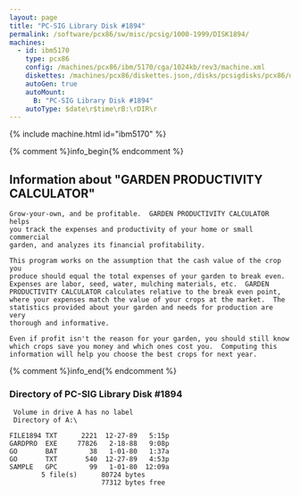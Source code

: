 ```yaml
---
layout: page
title: "PC-SIG Library Disk #1894"
permalink: /software/pcx86/sw/misc/pcsig/1000-1999/DISK1894/
machines:
  - id: ibm5170
    type: pcx86
    config: /machines/pcx86/ibm/5170/cga/1024kb/rev3/machine.xml
    diskettes: /machines/pcx86/diskettes.json,/disks/pcsigdisks/pcx86/diskettes.json
    autoGen: true
    autoMount:
      B: "PC-SIG Library Disk #1894"
    autoType: $date\r$time\rB:\rDIR\r
---
```


{% include machine.html id="ibm5170" %}

{% comment %}info_begin{% endcomment %}

## Information about "GARDEN PRODUCTIVITY CALCULATOR"

    Grow-your-own, and be profitable.  GARDEN PRODUCTIVITY CALCULATOR helps
    you track the expenses and productivity of your home or small commercial
    garden, and analyzes its financial profitability.
    
    This program works on the assumption that the cash value of the crop you
    produce should equal the total expenses of your garden to break even.
    Expenses are labor, seed, water, mulching materials, etc.  GARDEN
    PRODUCTIVITY CALCULATOR calculates relative to the break even point,
    where your expenses match the value of your crops at the market.  The
    statistics provided about your garden and needs for production are very
    thorough and informative.
    
    Even if profit isn't the reason for your garden, you should still know
    which crops save you money and which ones cost you.  Computing this
    information will help you choose the best crops for next year.
{% comment %}info_end{% endcomment %}


### Directory of PC-SIG Library Disk #1894

     Volume in drive A has no label
     Directory of A:\

    FILE1894 TXT      2221  12-27-89   5:15p
    GARDPRO  EXE     77826   2-18-88   9:08p
    GO       BAT        38   1-01-80   1:37a
    GO       TXT       540  12-27-89   4:53p
    SAMPLE   GPC        99   1-01-80  12:09a
            5 file(s)      80724 bytes
                           77312 bytes free
